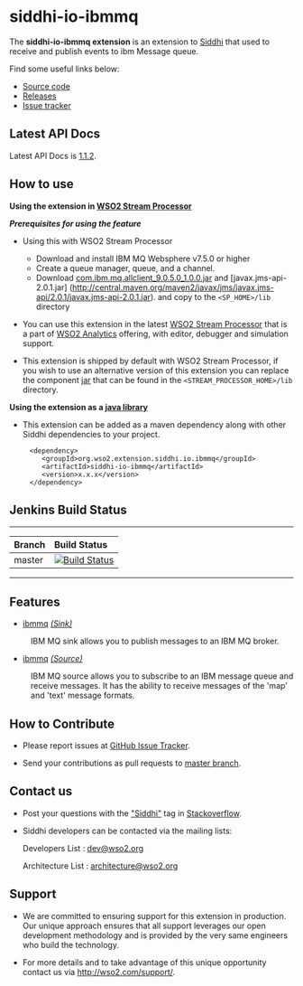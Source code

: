 siddhi-io-ibmmq
======================================

The **siddhi-io-ibmmq extension** is an extension to <a target="_blank" href="https://wso2.github.io/siddhi">Siddhi</a> that used to receive and publish events to ibm Message queue.

Find some useful links below:

* <a target="_blank" href="https://github.com/wso2-extensions/siddhi-io-ibmmq">Source code</a>
* <a target="_blank" href="https://github.com/wso2-extensions/siddhi-io-ibmmq/releases">Releases</a>
* <a target="_blank" href="https://github.com/wso2-extensions/siddhi-io-ibmmq/issues">Issue tracker</a>

## Latest API Docs 

Latest API Docs is <a target="_blank" href="https://wso2-extensions.github.io/siddhi-io-ibmmq/api/1.1.2">1.1.2</a>.

## How to use 

**Using the extension in <a target="_blank" href="https://github.com/wso2/product-sp">WSO2 Stream Processor</a>**

***Prerequisites for using the feature***

- Using this with WSO2 Stream Processor 

    - Download and install IBM MQ Websphere v7.5.0 or higher
    - Create a queue manager, queue, and a channel. 
    - Download [com.ibm.mq.allclient_9.0.5.0_1.0.0.jar](http://central.maven.org/maven2/com/ibm/mq/com.ibm.mq.allclient/9.0.5.0/com.ibm.mq.allclient-9.0.5.0.jar) and [javax.jms-api-2.0.1.jar] (http://central.maven.org/maven2/javax/jms/javax.jms-api/2.0.1/javax.jms-api-2.0.1.jar).
    and copy to the `<SP_HOME>/lib` directory
                
 
- You can use this extension in the latest <a target="_blank" href="https://github.com/wso2/product-sp/releases">WSO2 Stream Processor</a> that is a part of <a target="_blank" href="http://wso2.com/analytics?utm_source=gitanalytics&utm_campaign=gitanalytics_Jul17">WSO2 Analytics</a> offering, with editor, debugger and simulation support. 

- This extension is shipped by default with WSO2 Stream Processor, if you wish to use an alternative version of this extension you can replace the component <a target="_blank" href="https://github.com/wso2-extensions/siddhi-io-ibmmq/releases">jar</a> that can be found in the `<STREAM_PROCESSOR_HOME>/lib` directory.

**Using the extension as a <a target="_blank" href="https://wso2.github.io/siddhi/documentation/running-as-a-java-library">java library</a>**

* This extension can be added as a maven dependency along with other Siddhi dependencies to your project.

```
     <dependency>
        <groupId>org.wso2.extension.siddhi.io.ibmmq</groupId>
        <artifactId>siddhi-io-ibmmq</artifactId>
        <version>x.x.x</version>
     </dependency>
```

## Jenkins Build Status

---

|  Branch | Build Status |
| :------ |:------------ | 
| master  | [![Build Status](https://wso2.org/jenkins/job/siddhi/job/siddhi-io-ibmmq/badge/icon)](https://wso2.org/jenkins/job/siddhi/job/siddhi-io-ibmmq/) |

---

## Features

* <a target="_blank" href="https://wso2-extensions.github.io/siddhi-io-ibmmq/api/1.1.2/#ibmmq-sink">ibmmq</a> *<a target="_blank" href="https://wso2.github.io/siddhi/documentation/siddhi-4.0/#sink">(Sink)</a>*<br><div style="padding-left: 1em;"><p>IBM MQ sink allows you to publish messages to an IBM MQ broker.</p></div>
* <a target="_blank" href="https://wso2-extensions.github.io/siddhi-io-ibmmq/api/1.1.2/#ibmmq-source">ibmmq</a> *<a target="_blank" href="https://wso2.github.io/siddhi/documentation/siddhi-4.0/#source">(Source)</a>*<br><div style="padding-left: 1em;"><p>IBM MQ source allows you to subscribe to an IBM message queue and receive messages. It has the ability to receive messages of the 'map' and 'text' message formats.</p></div>

## How to Contribute
 
  * Please report issues at <a target="_blank" href="https://github.com/wso2-extensions/siddhi-io-ibmmq/issues">GitHub Issue Tracker</a>.
  
  * Send your contributions as pull requests to <a target="_blank" href="https://github.com/wso2-extensions/siddhi-io-ibmmq/tree/master">master branch</a>. 
 
## Contact us 

 * Post your questions with the <a target="_blank" href="http://stackoverflow.com/search?q=siddhi">"Siddhi"</a> tag in <a target="_blank" href="http://stackoverflow.com/search?q=siddhi">Stackoverflow</a>. 
 
 * Siddhi developers can be contacted via the mailing lists:
 
    Developers List   : [dev@wso2.org](mailto:dev@wso2.org)
    
    Architecture List : [architecture@wso2.org](mailto:architecture@wso2.org)
 
## Support 

* We are committed to ensuring support for this extension in production. Our unique approach ensures that all support leverages our open development methodology and is provided by the very same engineers who build the technology. 

* For more details and to take advantage of this unique opportunity contact us via <a target="_blank" href="http://wso2.com/support?utm_source=gitanalytics&utm_campaign=gitanalytics_Jul17">http://wso2.com/support/</a>. 
